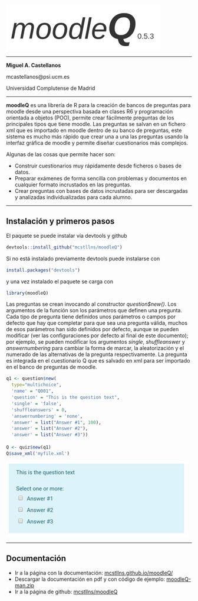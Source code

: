 
![](./docs/images/logo.png)

***
__Miguel A. Castellanos__

mcastellanos\@psi.ucm.es

Universidad Complutense de Madrid

***

__moodleQ__ es una librería de R para la creación de bancos de preguntas para moodle desde una perspectiva basada en clases R6 y programación orientada a objetos (POO), permite crear fácilmente preguntas de los principales tipos que tiene moodle. Las preguntas se salvan en un fichero xml que es importado en moodle dentro de su banco de preguntas, este sistema es mucho más rápido que crear una a una las preguntas usando la interfaz gráfica de moodle y permite diseñar cuestionarios más complejos.

Algunas de las cosas que permite hacer son:

* Construir cuestionarios muy rápidamente desde ficheros o bases de datos.
* Preparar exámenes de forma sencilla con problemas y documentos en cualquier formato incrustados en las preguntas.
* Crear preguntas con bases de datos incrustadas para ser descargadas y analizadas individualizadas para cada alumno.

***

## Instalación y primeros pasos

El paquete se puede instalar vía devtools y github

```R
devtools::install_github("mcstllns/moodleQ")
```

Si no está instalado previamente devtools puede instalarse con

```R
install.packages("devtools")
```

y una vez instalado el paquete se carga con
```R
library(moodleQ)
```

Las preguntas se crean invocando al constructor _question$new()_. Los argumentos de la función son los parámetros que definen una pregunta. Cada tipo de pregunta tiene definidos unos parámetros o campos por defecto que hay que completar para que sea una pregunta válida, muchos de esos parámetros han sido definidos por defecto, aunque se pueden modificar (ver las configuraciones por defecto al final de este documento); por ejemplo, se pueden modificar los argumentos _single_, _shuffleanswer_ y _answernumbering_ para cambiar la forma de marcar, la aleatorización y el numerado de las alternativas de la pregunta respectivamente. La pregunta es integrada en el cuestionario Q que es salvado en xml para ser importado en el banco de preguntas de moodle.

```R
q1 <- question$new(
  type="multichoice",
  'name' = "Q001",
  'question' = "This is the question text",
  'single' = 'false',
  'shuffleanswers' = 0,
  'answernumbering' = 'none',
  'answer' = list("Answer #1", 100),
  'answer' = list("Answer #2"),
  'answer' = list("Answer #3"))

Q <- quiz$new(q1)
Q$save_xml('myfile.xml')
```


![](./docs/images/02.png)

***

## Documentación

* Ir a la página con la documentación: [mcstllns.github.io/moodleQ/](https://mcstllns.github.io/moodleQ/)
* Descargar la documentación en pdf y con código de ejemplo: [moodleQ-man.zip](./docs/moodleQ-man.zip)
* Ir a la página de github: [mcstllns/moodleQ](https://github.com/mcstllns/moodleQ)



